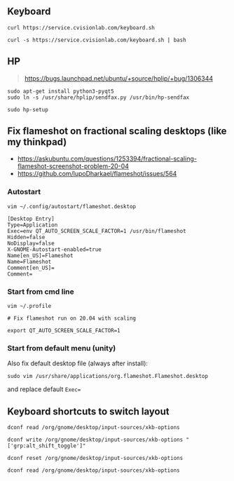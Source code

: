 ## Keyboard

```
curl https://service.cvisionlab.com/keyboard.sh

curl -s https://service.cvisionlab.com/keyboard.sh | bash
```

## HP

> https://bugs.launchpad.net/ubuntu/+source/hplip/+bug/1306344

```
sudo apt-get install python3-pyqt5
sudo ln -s /usr/share/hplip/sendfax.py /usr/bin/hp-sendfax
```

```
sudo hp-setup
```

## Fix flameshot on fractional scaling desktops (like my thinkpad)

- https://askubuntu.com/questions/1253394/fractional-scaling-flameshot-screenshot-problem-20-04
- https://github.com/lupoDharkael/flameshot/issues/564

### Autostart

`vim ~/.config/autostart/flameshot.desktop`

```
[Desktop Entry]
Type=Application
Exec=env QT_AUTO_SCREEN_SCALE_FACTOR=1 /usr/bin/flameshot
Hidden=false
NoDisplay=false
X-GNOME-Autostart-enabled=true
Name[en_US]=Flameshot
Name=Flameshot
Comment[en_US]=
Comment=
```

### Start from cmd line

`vim ~/.profile`

```
# Fix flameshot run on 20.04 with scaling

export QT_AUTO_SCREEN_SCALE_FACTOR=1
```

### Start from default menu (unity)

Also fix default desktop file (always after install):

```
sudo vim /usr/share/applications/org.flameshot.Flameshot.desktop
```

and replace default `Exec=`




## Keyboard shortcuts to switch layout

```
dconf read /org/gnome/desktop/input-sources/xkb-options

dconf write /org/gnome/desktop/input-sources/xkb-options "['grp:alt_shift_toggle']"

dconf reset /org/gnome/desktop/input-sources/xkb-options

dconf read /org/gnome/desktop/input-sources/xkb-options
```
